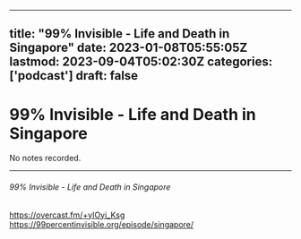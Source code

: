 
---
title: "99% Invisible - Life and Death in Singapore"
date: 2023-01-08T05:55:05Z
lastmod: 2023-09-04T05:02:30Z
categories: ['podcast']
draft: false
---


# 99% Invisible - Life and Death in Singapore

No notes recorded.

- - -
###### 99% Invisible - Life and Death in Singapore

https://overcast.fm/+yIOyi_Ksg  
https://99percentinvisible.org/episode/singapore/

<!-- #public #podcast #99 percent invisible# -->

<!-- {BearID:E7434C65-E23E-487C-9106-FFCBD037BB8E-28016-00002D9804B188A2} -->
